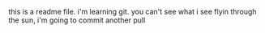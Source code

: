 this is a readme file. 
i'm learning git.
you can't see what i see
flyin through the sun, i'm going to commit another pull
